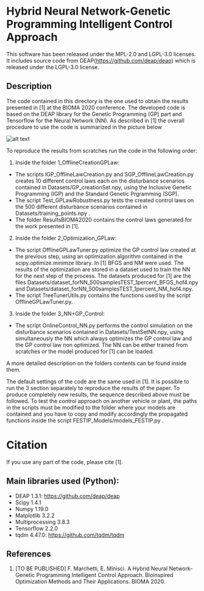 # Hybrid Neural Network-Genetic Programming Intelligent Control Approach

This software has been released under the MPL-2.0 and LGPL-3.0 licenses. It includes source code from DEAP(https://github.com/deap/deap) which is released under the LGPL-3.0 license.

## Description
The code contained in this directory is the one used to obtain the results presented in [1] at the BIOMA 2020 conference. The developed code is based on the DEAP library for the Genetic Programming (GP) part and Tensorflow for the Neural Network (NN). As described in [1] the overall procedure to use the code is summarized in the picture below

![alt text](https://github.com/strath-ace-labs/smart-ml/blob/master/NN%2BGP_IntelligentControl/procedure.png)

To reproduce the results from scratches run the code in the following order:
1) Inside the folder 1_OfflineCreationGPLaw:
* The scripts IGP_OfflineLawCreation.py and SGP_OfflineLawCreation.py creates 10 different control laws each on the disturbance scenarios contained in Datasets/GP_creationSet.npy, using the Inclusive Genetic Programming (IGP) and the Standard Genetic Prgramming (SGP).
* The script Test_GPLawRobustness.py tests the created control laws on the 500 different disturbance scenarios contained in Datasets/training_points.npy .
* The folder ResultsBIOMA2020 contains the control laws generated for the work presented in [1].
2) Inside the folder 2_Optimization_GPLaw:
* The script OfflineGPLawTuner.py optimize the GP control law created at the previous step, using an optimization algorithm contained in the scipy.optimize.minimze library. In [1] BFGS and NM were used. The results of the optimization are stored in a dataset used to train the NN for the next step of the process. The datasets produced for [1] are the files Datasets/dataset_forNN_500samplesTEST_1percent_BFGS_hof4.npy and Datasets/dataset_forNN_500samplesTEST_1percent_NM_hof4.npy.
* The script TreeTunerUtils.py contains the functions used by the script OfflineGPLawTuner.py.
3) Inside the folder 3_NN+GP_Control:
* The script OnlineControl_NN.py performs the control simulation on the disturbance scenarios contained in Datasets/TestSetNN.npy, using simultaneously the NN which always optimizes the GP control law and the GP control law non optimized. The NN can be either trained from scratches or the model produced for [1] can be loaded. 

A more detailed description on the folders contents can be found inside them.

The default settings of the code are the same used in [1]. It is possible to run the 3 section separately to reproduce the results of the paper.
To produce completely new results, the sequence described above must be followed.
To test the control approach on another vehicle or plant, the paths in the scripts must be modified to the folder where your models are contained and you have to copy and modify accordingly the propagated functions inside the script FESTIP_Models/models_FESTIP.py .

# Citation
If you use any part of the code, please cite [1].


## Main libraries used (Python):
  * DEAP 1.3.1: https://github.com/deap/deap
  * Scipy 1.4.1
  * Numpy 1.19.0
  * Matplotlib 3.2.2
  * Multiprocessing 3.8.3
  * Tensorflow 2.2.0
  * tqdm 4.47.0: https://github.com/tqdm/tqdm

## References
1. [TO BE PUBLISHED] F. Marchetti, E. Minisci. A Hybrid Neural Network-Genetic Programming Intelligent Control Approach. Bioinspired Optimization Methods and Their Applications. BIOMA 2020.



